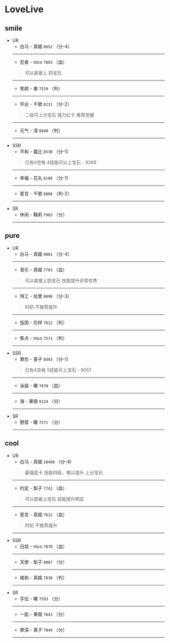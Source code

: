 # LoveLive
## smile
* UR
    * 白马 - 真姬 `8652` （分-4）
    --------
    * 忍者 - nico `7803` （血）
    > 可以直接上 奶宝石 
    --------
    * 笑颜 - 果 `7529` （判）
    --------
    * 毕业 - 千歌 `8231` （分-2）
    > 二级可上分宝石 强力红卡 推荐觉醒
    --------
    * 元气 - 凛 `8849` （判）
    --------
* SSR
    * 平和 - 露比 `8530` （分-1）
    > 已有4空格 4技能可以上宝石 - 9268
    --------
    * 幸福 - 花丸 `8108` （分-1）
    --------
    * 誓言 - 千歌 `8886` （判-2）
    --------
* SR
    * 休闲 - 鞠莉 `7903` （分）    
    --------
## pure
* UR
    * 白马 - 真姬 `9081` （分-4）
    --------
    * 音乐 - 真姬 `7703` （血）
    > 可以直接上奶宝石 技能提升非常优秀
    --------
    * 特工 - 绘里 `8096` （分-3）
    > 时奶 不推荐提升
    --------
    * 饭团 - 花样 `7612` （判）
    --------
    * 焦点 - nico `7571` （判）
    --------    
* SSR
    * 罪负 - 善子 `8493` （分-1）
    > 已有4空格 5技能可上宝石 - 9057
    --------
    * 泳装 - 曜 `7870` （血）
    --------
    * 海 - 果南 `8124` （分）
    --------
* SR
    * 野营 - 曜 `7571` （分）
    --------
## cool
* UR
    * 白马 - 真姬 `10496` （分-4)
    > 最强蓝卡 技能四级，难以提升 上分宝石
    --------
    * 约定 - 梨子 `7742` （血）
    > 可以直接上宝石  技能提升明显    
    --------
    * 誓言 - 真姬 `7612` （血）
    > 时奶  不推荐提升    
    --------
* SSR
    * 日烧 - nico `7870` （血）
    --------
    * 天使 - 梨子 `8087` （分）
    --------
    * 维和 - 真姬 `7830` （判）
    --------
* SR
    * 手伝 - 曜 `7593` （分）
    --------
    * 一肌 - 果南 `7843` （分）
    --------
    * 罪深 - 善子 `7849` （分）
    --------
    